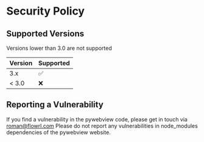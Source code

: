 # Security Policy

## Supported Versions

Versions lower than 3.0 are not supported

| Version | Supported          |
| ------- | ------------------ |
| 3.x   | :white_check_mark: |
| < 3.0    | :x:                |

## Reporting a Vulnerability

If you find a vulnerability in the pywebview code, please get in touch via roman@flowrl.com
Please do not report any vulnerabilities in node_modules dependencies of the pywebview website.
